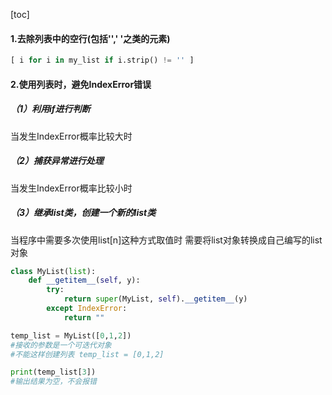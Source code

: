 [toc]
#### 1.去除列表中的空行(包括'','    '之类的元素)
```python
[ i for i in my_list if i.strip() != '' ]
```

#### 2.使用列表时，避免IndexError错误
##### （1）利用if进行判断
当发生IndexError概率比较大时

##### （2）捕获异常进行处理
当发生IndexError概率比较小时

##### （3）继承list类，创建一个新的list类
当程序中需要多次使用list[n]这种方式取值时
需要将list对象转换成自己编写的list对象
```python
class MyList(list):
    def __getitem__(self, y):
        try:
            return super(MyList, self).__getitem__(y)
        except IndexError:
            return ""

temp_list = MyList([0,1,2])
#接收的参数是一个可迭代对象
#不能这样创建列表 temp_list = [0,1,2]

print(temp_list[3])
#输出结果为空，不会报错
```
